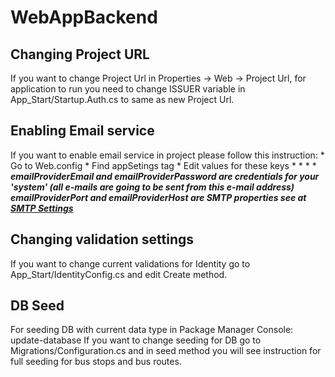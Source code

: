 # WebAppBackend

## Changing Project URL

If you want to change Project Url in Properties -> Web -> Project Url, for application to run you need to change ISSUER variable in App_Start/Startup.Auth.cs to same as new Project Url.

## Enabling Email service

If you want to enable email service in project please follow this instruction:
    * Go to Web.config
    * Find appSetings tag
    * Edit values for these keys
        * <add key="emailProviderEmail" value=""/>
        * <add key="emailProviderPassword" value=""/>
        * <add key="emailProviderPort" value=""/>
        * <add key="emailProviderHost" value=""/>
    ***emailProviderEmail and emailProviderPassword are credentials for your 'system' (all e-mails are going to be sent from this e-mail address)***
    ***emailProviderPort and emailProviderHost are SMTP properties see at [SMTP Settings](https://www.yetesoft.com/pop-smtp-server-settings/)***


## Changing validation settings

If you want to change current validations for Identity go to App_Start/IdentityConfig.cs and edit Create method.

## DB Seed

For seeding DB with current data type in Package Manager Console: update-database
If you want to change seeding for DB go to Migrations/Configuration.cs and in seed method you will see instruction for full seeding for bus stops and bus routes.

